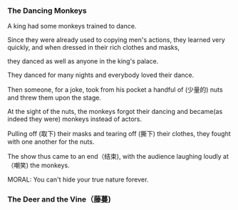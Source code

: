 ### The Dancing Monkeys

A king had some monkeys trained to dance. 

Since they were already used to copying men's actions, they learned very quickly, and when dressed in their rich clothes and masks,

they danced as well as anyone in the king's palace.

They danced for many nights and everybody loved their dance. 

Then someone, for a joke, took from his pocket a handful of (少量的) nuts and threw them upon the stage. 

At the sight of the nuts, the monkeys forgot their dancing and became(as indeed they were) monkeys instead of actors. 

Pulling off (取下) their masks and tearing off (撕下) their clothes, they fought with one another for the nuts.

The show thus came to an end（结束), with the audience laughing loudly at （嘲笑) the monkeys.

MORAL: You can't hide your true nature forever. 

### The Deer and the Vine（藤蔓)
